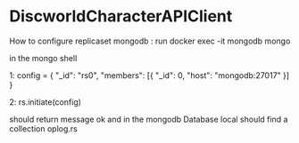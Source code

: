 # DiscworldCharacterAPIClient
How to configure replicaset mongodb : 
run 
docker exec -it mongodb mongo 

in the mongo shell 

1: 
config = {
  "_id": "rs0",
  "members": [{
    "_id": 0,
    "host": "mongodb:27017"
  }]
}

2:
rs.initiate(config)

should return message ok 
and in the mongodb Database local should find a collection oplog.rs
